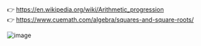 👉 https://en.wikipedia.org/wiki/Arithmetic_progression  
👉 https://www.cuemath.com/algebra/squares-and-square-roots/

![image](https://github.com/PaponAhasan/Data-Structures-and-Algorithms/assets/59710234/b7a6bd19-3d06-4e06-bb86-aab29963b867)

